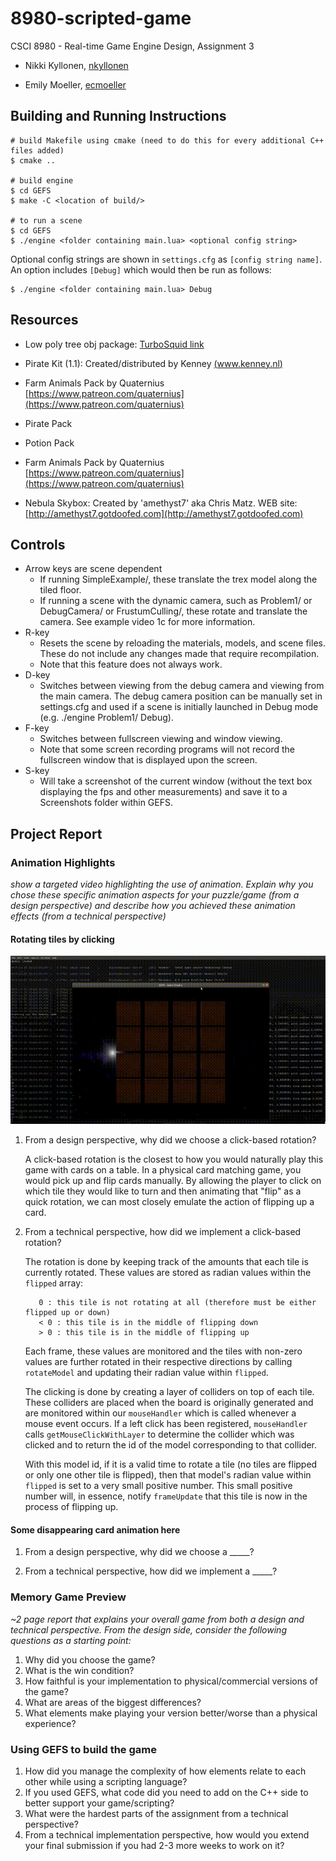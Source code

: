 # 8980-scripted-game
CSCI 8980 - Real-time Game Engine Design, Assignment 3
- Nikki Kyllonen, [nkyllonen](https://github.com/nkyllonen)

- Emily Moeller, [ecmoeller](https://github.com/ecmoeller)

## Building and Running Instructions
```
# build Makefile using cmake (need to do this for every additional C++ files added)
$ cmake ..

# build engine
$ cd GEFS
$ make -C <location of build/>

# to run a scene
$ cd GEFS
$ ./engine <folder containing main.lua> <optional config string>
```

Optional config strings are shown in `settings.cfg` as `[config string name]`. An option includes `[Debug]` which would then be run as follows:
```
$ ./engine <folder containing main.lua> Debug
```

## Resources
- Low poly tree obj package: [TurboSquid link](https://www.turbosquid.com/3d-models/blender-carrot-crystal-oak-tree-3d-model-1189852)

- Pirate Kit (1.1): Created/distributed by Kenney [(www.kenney.nl)](www.kenney.nl)

- Farm Animals Pack by Quaternius [https://www.patreon.com/quaternius](https://www.patreon.com/quaternius)

- Pirate Pack

- Potion Pack

- Farm Animals Pack by Quaternius [https://www.patreon.com/quaternius](https://www.patreon.com/quaternius)

- Nebula Skybox: Created by 'amethyst7' aka Chris Matz. WEB site: [http://amethyst7.gotdoofed.com](http://amethyst7.gotdoofed.com)

## Controls
- Arrow keys are scene dependent
    - If running SimpleExample/, these translate the trex model along the tiled floor.
    - If running a scene with the dynamic camera, such as Problem1/ or DebugCamera/ or FrustumCulling/, these rotate and translate the camera. See example video 1c for more information.
- R-key
    - Resets the scene by reloading the materials, models, and scene files. These do not include any changes made that require recompilation.
    - Note that this feature does not always work.
- D-key
    - Switches between viewing from the debug camera and viewing from the main camera. The debug camera position can be manually set in settings.cfg and used if a scene is initially launched in Debug mode (e.g. ./engine Problem1/ Debug).
- F-key
    - Switches between fullscreen viewing and window viewing.
    - Note that some screen recording programs will not record the fullscreen window that is displayed upon the screen.
- S-key
    - Will take a screenshot of the current window (without the text box displaying the fps and other measurements) and save it to a Screenshots folder within GEFS.

## Project Report

### Animation Highlights

_show a targeted video highlighting the use of animation. Explain why you chose these specific animation aspects for your puzzle/game (from a design perspective) and describe how you achieved these animation effects (from a technical perspective)_

#### Rotating tiles by clicking

[![rotation on tile click](images/rotate-on-click2.gif)](https://drive.google.com/file/d/1VmDnugBzUmzohaOUJID3_5jrK3Es1-q2/view?usp=sharing)

1. From a design perspective, why did we choose a click-based rotation?

    A click-based rotation is the closest to how you would naturally play this game with cards on a table. In a physical card matching game, you would pick up and flip cards manually. By allowing the player to click on which tile they would like to turn and then animating that "flip" as a quick rotation, we can most closely emulate the action of flipping up a card.

2. From a technical perspective, how did we implement a click-based rotation?

    The rotation is done by keeping track of the amounts that each tile is currently rotated. These values are stored as radian values within the `flipped` array:
    
     ```
        0 : this tile is not rotating at all (therefore must be either flipped up or down)
        < 0 : this tile is in the middle of flipping down
        > 0 : this tile is in the middle of flipping up
    ```
    
    Each frame, these values are monitored and the tiles with non-zero values are further rotated in their respective directions by calling `rotateModel` and updating their radian value within `flipped`.

    The clicking is done by creating a layer of colliders on top of each tile. These colliders are placed when the board is originally generated and are monitored within our `mouseHandler` which is called whenever a mouse event occurs. If a left click has been registered, `mouseHandler` calls `getMouseClickWithLayer` to determine the collider which was clicked and to return the id of the model corresponding to that collider.
    
    With this model id, if it is a valid time to rotate a tile (no tiles are flipped or only one other tile is flipped), then that model's radian value within `flipped` is set to a very small positive number. This small positive number will, in essence, notify `frameUpdate` that this tile is now in the process of flipping up.

#### Some disappearing card animation here

<!-- [![some gif here...](images/...)](google drive link...) -->

1. From a design perspective, why did we choose a _____?


2. From a technical perspective, how did we implement a _____?

### Memory Game Preview

_~2 page report that explains your overall game from both a design and technical perspective. From the design side, consider the following questions as a starting point:_

1. Why did you choose the game?
2. What is the win condition?
3. How faithful is your implementation to physical/commercial versions of the game?
4. What are areas of the biggest differences?
5. What elements make playing your version better/worse than a physical experience?

### Using GEFS to build the game

1. How did you manage the complexity of how elements relate to each other while using a scripting language?
2. If you used GEFS, what code did you need to add on the C++ side to better support your game/scripting?
3. What were the hardest parts of the assignment from a technical perspective?
4. From a technical implementation perspective, how would you extend your final submission if you had 2-3 more weeks to work on it?